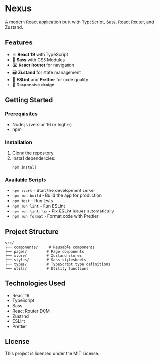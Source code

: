 # Nexus

A modern React application built with TypeScript, Sass, React Router, and Zustand.

## Features

- ⚛️ **React 19** with TypeScript
- 🎨 **Sass** with CSS Modules
- 🛣️ **React Router** for navigation
- 🗃️ **Zustand** for state management
- 📝 **ESLint** and **Prettier** for code quality
- 📱 Responsive design

## Getting Started

### Prerequisites

- Node.js (version 16 or higher)
- npm

### Installation

1. Clone the repository
2. Install dependencies:
   ```bash
   npm install
   ```

### Available Scripts

- `npm start` - Start the development server
- `npm run build` - Build the app for production
- `npm test` - Run tests
- `npm run lint` - Run ESLint
- `npm run lint:fix` - Fix ESLint issues automatically
- `npm run format` - Format code with Prettier

## Project Structure

```
src/
├── components/     # Reusable components
├── pages/         # Page components
├── store/         # Zustand stores
├── styles/        # Sass stylesheets
├── types/         # TypeScript type definitions
└── utils/         # Utility functions
```

## Technologies Used

- React 19
- TypeScript
- Sass
- React Router DOM
- Zustand
- ESLint
- Prettier

## License

This project is licensed under the MIT License.

